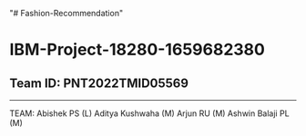 "# Fashion-Recommendation" 
# IBM-Project-18280-1659682380

## Team ID: PNT2022TMID05569
________________________________
TEAM:
Abishek PS (L)
Aditya Kushwaha (M)
Arjun RU (M)
Ashwin Balaji PL (M)
